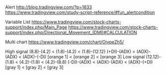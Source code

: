 Alert
http://blog.tradingview.com/?p=1633
https://www.tradingview.com/study-script-reference/#fun_alertcondition

Variable List
https://www.tradingview.com/stock-charts-support/index.php/Main_Page
https://www.tradingview.com/stock-charts-support/index.php/Directional_Movement_(DMI)#CALCULATION

Multi chart
https://www.tradingview.com/chart/OjvpeZh5/

High signal
  (8.8)-(4.2) < (1.8)-(4.2) < (1.8)-(12.12)
  (+DI)-(ADX) < (ADX)-(ADX) < (ADX)-(-DI)
  [orange 1]  < [orange 2]  < [orange 3]
Low signal
  (12.12)-(1.8) < (4.2)-(1.8) < (4.2)-(8.8)
  (-DI)-(ADX)   < (ADX)-(ADX) < (ADX)-(+DI)
  [gray 1]      < [gray 2]    < [gray 3]
